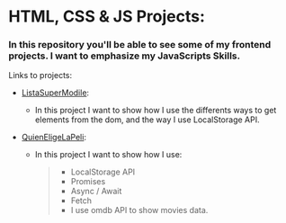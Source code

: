 # HTML, CSS & JS Projects:

### In this repository you'll be able to see some of my frontend projects. I want to emphasize my JavaScripts Skills.

Links to projects: 

* [ListaSuperModile](https://listasupermobile.web.app):
  - In this project I want to show how I use the differents ways to get elements from the dom, and the way I use LocalStorage API.
 
* [QuienEligeLaPeli](https://quieneligelapeli.web.app/):
  - In this project I want to show how I use:
    > - LocalStorage API
    > - Promises
    > - Async / Await
    > - Fetch
    > - I use omdb API to show movies data.
   
   
 

